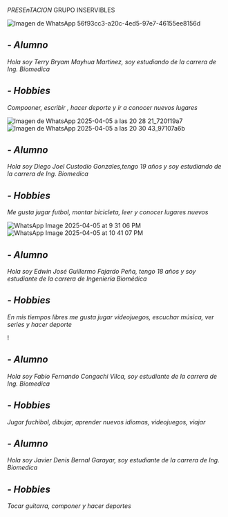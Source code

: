 *PRESEnTACION*
GRUPO INSERVIBLES

![Imagen de WhatsApp 56f93cc3-a20c-4ed5-97e7-46155ee8156d](https://github.com/user-attachments/assets/e5c74bc8-a5a1-4f06-8298-bce0a7d6427e)



## ***- Alumno***
*Hola soy Terry Bryam Mayhua Martinez, soy estudiando de la carrera de Ing. Biomedica*

## ***- Hobbies*** 
*Compooner, escribir , hacer deporte y ir a conocer nuevos lugares*

![Imagen de WhatsApp 2025-04-05 a las 20 28 21_720f19a7](https://github.com/user-attachments/assets/6a89dbe1-de0d-462e-8d29-50a7132787eb)![Imagen de WhatsApp 2025-04-05 a las 20 30 43_97107a6b](https://github.com/user-attachments/assets/2f4428fb-1773-4388-b9c1-b1a427ca1351)

## ***- Alumno***
*Hola soy Diego Joel Custodio Gonzales,tengo 19 años y soy estudiando de la carrera de Ing. Biomedica*

## ***- Hobbies*** 
*Me gusta jugar futbol, montar bicicleta, leer y conocer lugares nuevos*

![WhatsApp Image 2025-04-05 at 9 31 06 PM](https://github.com/user-attachments/assets/aa1d62cc-4357-4c9b-a877-3ee4746438e4) ![WhatsApp Image 2025-04-05 at 10 41 07 PM](https://github.com/user-attachments/assets/466b2d48-f6ff-4b3b-bd63-bb9b21580cac)



## ***- Alumno***
*Hola soy Edwin José Guillermo Fajardo Peña, tengo 18 años y soy estudiante de la carrera de Ingeniería Biomédica*

## ***- Hobbies*** 
*En mis tiempos libres me gusta jugar videojuegos, escuchar música, ver series y hacer deporte*

!


## ***- Alumno***
*Hola soy Fabio Fernando Congachi Vilca, soy estudiante de la carrera de Ing. Biomedica*

## ***- Hobbies*** 
*Jugar fuchibol, dibujar, aprender nuevos idiomas, videojuegos, viajar*



## ***- Alumno***
*Hola soy Javier Denis Bernal Garayar, soy estudiante de la carrera de Ing. Biomedica*

## ***- Hobbies*** 
*Tocar guitarra, componer y hacer deportes*



